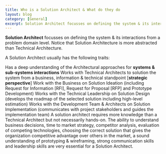 ```yaml
---
title: Who is a Solution Architect & What do they do
layout: blog
category: [General]
excerpt: Solution Architect focusses on defining the system & its interactions from a problem domain level. In this blog, we will see the traits of Solution Architects.
---
```


**Solution Architect** focusses on defining the system & its interactions from a problem domain level. Notice that Solution Architecture is more abstracted than Technical Architecture.

A Solution Architect usually has the following traits:

Has a deep understanding of the Architectural approaches for **systems & sub-systems interactions**
Works with Technical Architects to solution the system from a business, information & technical standpoint [**strategic perspective**]
Work with the Business on Solution Ideation (including Request for Information [RFI], Request for Proposal [RFP] and Prototype Development)
Works with the Technical Leadership on Solution Design (develops the roadmap of the selected solution including high-level estimation)
Works with the Development Team & Architects on Solution Implementation (communicates with project stakeholders and guides the implementation team)
A solution architect requires more knowledge than a Technical Architect but not necessarily hands-on. The ability to understand business decisions, time to market strategy, competitor analysis, evaluation of competing technologies, choosing the correct solution that gives the organization competitive advantage over others in the market, a sound understanding of prototyping & wireframing, strong communication skills and leadership skills are very essential for a Solution Architect.
